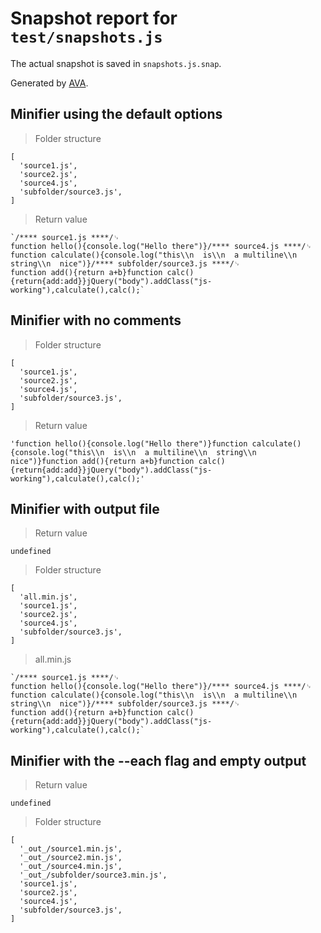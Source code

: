 # Snapshot report for `test/snapshots.js`

The actual snapshot is saved in `snapshots.js.snap`.

Generated by [AVA](https://avajs.dev).

## Minifier using the default options

> Folder structure

    [
      'source1.js',
      'source2.js',
      'source4.js',
      'subfolder/source3.js',
    ]

> Return value

    `/**** source1.js ****/␊
    function hello(){console.log("Hello there")}/**** source4.js ****/␊
    function calculate(){console.log("this\\n  is\\n  a multiline\\n  string\\n  nice")}/**** subfolder/source3.js ****/␊
    function add(){return a+b}function calc(){return{add:add}}jQuery("body").addClass("js-working"),calculate(),calc();`

## Minifier with no comments

> Folder structure

    [
      'source1.js',
      'source2.js',
      'source4.js',
      'subfolder/source3.js',
    ]

> Return value

    'function hello(){console.log("Hello there")}function calculate(){console.log("this\\n  is\\n  a multiline\\n  string\\n  nice")}function add(){return a+b}function calc(){return{add:add}}jQuery("body").addClass("js-working"),calculate(),calc();'

## Minifier with output file

> Return value

    undefined

> Folder structure

    [
      'all.min.js',
      'source1.js',
      'source2.js',
      'source4.js',
      'subfolder/source3.js',
    ]

> all.min.js

    `/**** source1.js ****/␊
    function hello(){console.log("Hello there")}/**** source4.js ****/␊
    function calculate(){console.log("this\\n  is\\n  a multiline\\n  string\\n  nice")}/**** subfolder/source3.js ****/␊
    function add(){return a+b}function calc(){return{add:add}}jQuery("body").addClass("js-working"),calculate(),calc();`

## Minifier with the --each flag and empty output

> Return value

    undefined

> Folder structure

    [
      '_out_/source1.min.js',
      '_out_/source2.min.js',
      '_out_/source4.min.js',
      '_out_/subfolder/source3.min.js',
      'source1.js',
      'source2.js',
      'source4.js',
      'subfolder/source3.js',
    ]
